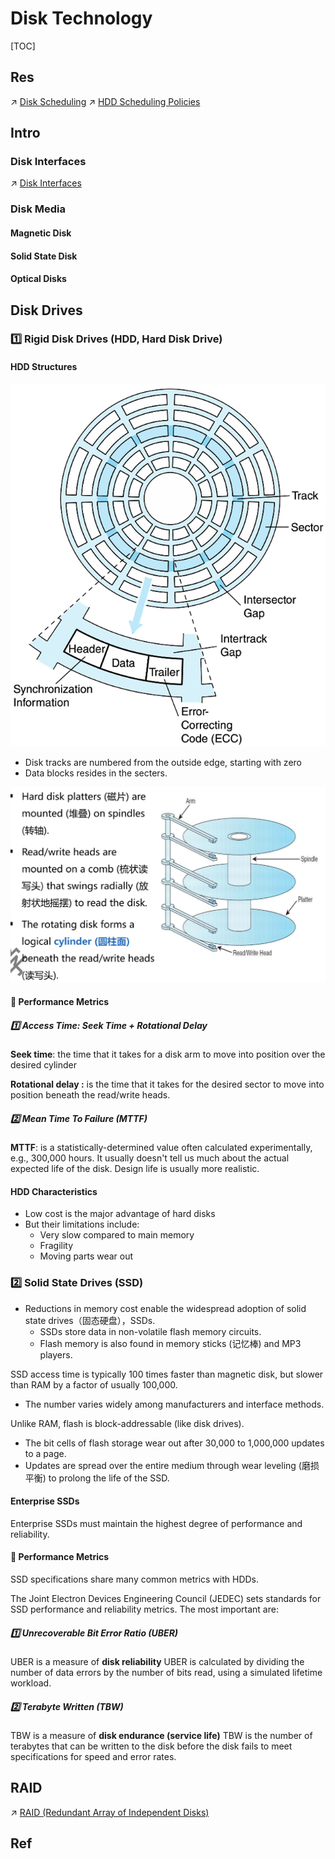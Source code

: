 # Disk Technology

[TOC]



## Res
↗ [Disk Scheduling](../../../../../../Operating%20System%20(Theory%20Part)/OS%20IO%20System/IO%20Efficiency%20(via%20Scheduling%20&%20Buffering)/Disk%20Scheduling/Disk%20Scheduling.md)
↗ [HDD Scheduling Policies](../../../../../../Operating%20System%20(Theory%20Part)/OS%20IO%20System/IO%20Efficiency%20(via%20Scheduling%20&%20Buffering)/Disk%20Scheduling/Disk%20Scheduling%20with%20HDD/HDD%20Scheduling%20Policies.md)



## Intro


### Disk Interfaces
↗ [Disk Interfaces](../../../../Computer%20Bus%20(Datapath)%20&%20Interfaces/Disk%20Interfaces.md)



### Disk Media
#### Magnetic Disk


#### Solid State Disk


#### Optical Disks



## Disk Drives
### 1️⃣ Rigid Disk Drives (HDD, Hard Disk Drive)
#### HDD Structures
![|400](../../../../../../../../../Assets/Pics/Pasted%20image%2020230619155434.png)

- Disk tracks are numbered from the outside edge, starting with zero
- Data blocks resides in the secters.


![](../../../../../../../../../Assets/Pics/Screenshot%202023-06-24%20at%207.01.49%20PM.png)


#### 💨 Performance Metrics
##### 1️⃣ Access Time: Seek Time + Rotational Delay
**Seek time**: the time that it takes for a disk arm to move into position over the desired cylinder

**Rotational delay :** is the time that it takes for the desired sector to move into position beneath the read/write heads.


##### 2️⃣ Mean Time To Failure (MTTF)
**MTTF**: is a statistically-determined value often calculated experimentally, e.g., 300,000 hours. It usually doesn't tell us much about the actual expected life of the disk. Design life is usually more realistic.


#### HDD Characteristics
- Low cost is the major advantage of hard disks
- But their limitations include:
	- Very slow compared to main memory
	- Fragility
	- Moving parts wear out


### 2️⃣ Solid State Drives (SSD)
- ﻿﻿Reductions in memory cost enable the widespread adoption of solid state drives（固态硬盘），SSDs.
	- ﻿﻿SSDs store data in non-volatile flash memory circuits.
	- Flash memory is also found in memory sticks (记忆棒) and MP3 players.


SSD access time is typically 100 times faster than magnetic disk, but slower than RAM by a factor of usually 100,000.
- ﻿﻿The number varies widely among manufacturers and interface methods.

﻿﻿Unlike RAM, flash is block-addressable (like disk drives).
- ﻿﻿The bit cells of flash storage wear out after 30,000 to 1,000,000 updates to a page.
- ﻿﻿Updates are spread over the entire medium through wear leveling (磨损平衡) to prolong the life of the SSD.


#### Enterprise SSDs
﻿﻿Enterprise SSDs must maintain the highest degree of performance and reliability.


#### 💨 Performance Metrics
SSD specifications share many common metrics with HDDs.

The Joint Electron Devices Engineering Council (JEDEC) sets standards for SSD performance and reliability metrics. The most important are:

##### 1️⃣ Unrecoverable Bit Error Ratio (UBER)
UBER is a measure of **disk reliability** 
UBER is calculated by dividing the number of data errors by the number of bits read, using a simulated lifetime workload.


##### 2️⃣ Terabyte Written (TBW)
TBW is a measure of **disk endurance (service life)**
TBW is the number of terabytes that can be written to the disk before the disk fails to meet specifications for speed and error rates.



## RAID
↗ [RAID (Redundant Array of Independent Disks)](RAID%20(Redundant%20Array%20of%20Independent%20Disks).md)


## Ref
